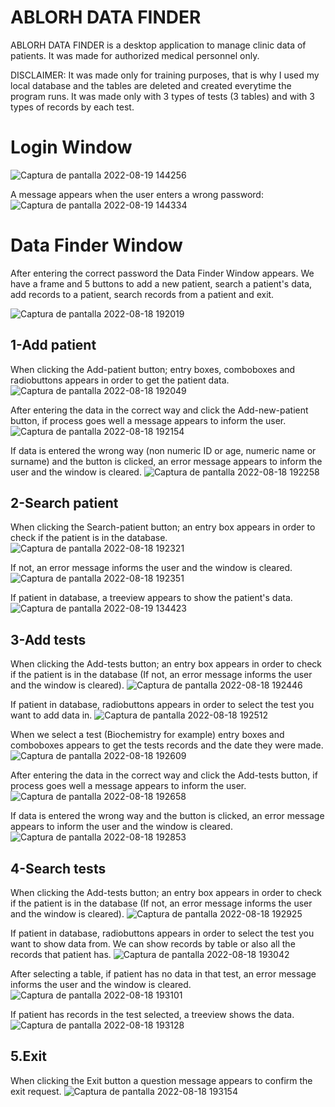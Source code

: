 # ABLORH DATA FINDER
ABLORH DATA FINDER is a desktop application to manage clinic data of patients. It was made for authorized medical personnel only.

DISCLAIMER:
It was made only for training purposes, that is why I used my local database and the tables are deleted and created everytime the program runs. It was made only with 3 types of tests (3 tables) and with 3 types of records by each test.

# Login Window
![Captura de pantalla 2022-08-19 144256](https://user-images.githubusercontent.com/108229433/185621223-7b61972e-78f6-4c4c-a34b-a7810b965ca7.jpg)

A message appears when the user enters a wrong password:
![Captura de pantalla 2022-08-19 144334](https://user-images.githubusercontent.com/108229433/185621227-795e7984-bcc7-4072-89f5-59005828bd38.jpg)

# Data Finder Window
After entering the correct password the Data Finder Window appears. We have a frame and 5 buttons to add a new patient, search a patient's data, add records to a patient, search records from a patient and exit.

![Captura de pantalla 2022-08-18 192019](https://user-images.githubusercontent.com/108229433/185598449-761c3b8d-e66a-4560-9f9b-f600a0dc50e6.jpg)

## 1-Add patient
When clicking the Add-patient button; entry boxes, comboboxes and radiobuttons appears in order to get the patient data.
![Captura de pantalla 2022-08-18 192049](https://user-images.githubusercontent.com/108229433/185598451-155e0c60-e9e7-4289-89f6-2a8663073d8c.jpg)

After entering the data in the correct way and click the Add-new-patient button, if process goes well a message appears to inform the user.
![Captura de pantalla 2022-08-18 192154](https://user-images.githubusercontent.com/108229433/185598455-dd614ea1-294a-4eff-9c6e-45c5aad78e6f.jpg)

If data is entered the wrong way (non numeric ID or age, numeric name or surname) and the button is clicked, an error message appears to inform the user and the window is cleared.
![Captura de pantalla 2022-08-18 192258](https://user-images.githubusercontent.com/108229433/185598457-1218337f-d49b-4b26-b4d8-cd406ad69360.jpg)

## 2-Search patient
When clicking the Search-patient button; an entry box appears in order to check if the patient is in the database.
![Captura de pantalla 2022-08-18 192321](https://user-images.githubusercontent.com/108229433/185598461-8992c0bd-2655-4098-b0e1-517aa7131f20.jpg)

If not, an error message informs the user and the window is cleared.
![Captura de pantalla 2022-08-18 192351](https://user-images.githubusercontent.com/108229433/185598466-66234072-71b5-4aab-a4c4-add56d5ee5eb.jpg)

If patient in database, a treeview appears to show the patient's data.
![Captura de pantalla 2022-08-19 134423](https://user-images.githubusercontent.com/108229433/185611560-bf0eb5d6-2983-4cf8-b7bc-2d7cc37bad57.jpg)

## 3-Add tests
When clicking the Add-tests button; an entry box appears in order to check if the patient is in the database (If not, an error message informs the user and the window is cleared).
![Captura de pantalla 2022-08-18 192446](https://user-images.githubusercontent.com/108229433/185598469-f753cf82-7feb-4605-aa87-64322aef3293.jpg)

If patient in database, radiobuttons appears in order to select the test you want to add data in.
![Captura de pantalla 2022-08-18 192512](https://user-images.githubusercontent.com/108229433/185598470-b10e726c-de58-4f80-a685-02ff89ce82b4.jpg)

When we select a test (Biochemistry for example) entry boxes and comboboxes appears to get the tests records and the date they were made.
![Captura de pantalla 2022-08-18 192609](https://user-images.githubusercontent.com/108229433/185598471-14247200-b644-4f4c-811d-c6e267d60fb2.jpg)

After entering the data in the correct way and click the Add-tests button, if process goes well a message appears to inform the user.
![Captura de pantalla 2022-08-18 192658](https://user-images.githubusercontent.com/108229433/185598473-3bed5d39-3489-4463-8958-120c4eaf88ea.jpg)

If data is entered the wrong way and the button is clicked, an error message appears to inform the user and the window is cleared.
![Captura de pantalla 2022-08-18 192853](https://user-images.githubusercontent.com/108229433/185598476-49dee66d-7833-4907-bec9-332c93ad88f8.jpg)

## 4-Search tests
When clicking the Add-tests button; an entry box appears in order to check if the patient is in the database (If not, an error message informs the user and the window is cleared).
![Captura de pantalla 2022-08-18 192925](https://user-images.githubusercontent.com/108229433/185598479-bb2d85b3-6635-415a-adc0-c167486e2564.jpg)

If patient in database, radiobuttons appears in order to select the test you want to show data from. We can show records by table or also all the records that patient has.
![Captura de pantalla 2022-08-18 193042](https://user-images.githubusercontent.com/108229433/185598480-4ba94ba5-317c-4364-90b8-43fee293ef7a.jpg)

After selecting a table, if patient has no data in that test, an error message informs the user and the window is cleared.
![Captura de pantalla 2022-08-18 193101](https://user-images.githubusercontent.com/108229433/185598483-bd767881-134c-4d5a-9733-707dc5d3bce0.jpg)

If patient has records in the test selected, a treeview shows the data.
![Captura de pantalla 2022-08-18 193128](https://user-images.githubusercontent.com/108229433/185598485-f054a2e4-a895-445f-b5f5-e3a248d94def.jpg)

## 5.Exit
When clicking the Exit button a question message appears to confirm the exit request.
![Captura de pantalla 2022-08-18 193154](https://user-images.githubusercontent.com/108229433/185598488-b135cf33-c543-4aa7-be17-2be032aa1fac.jpg)
